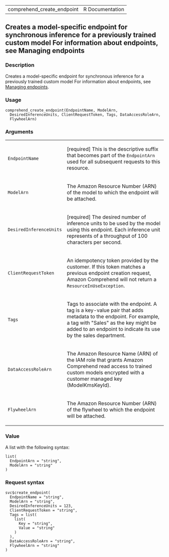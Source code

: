 <table style="width: 100%;">
<tbody>
<tr class="odd">
<td>comprehend_create_endpoint</td>
<td style="text-align: right;">R Documentation</td>
</tr>
</tbody>
</table>

## Creates a model-specific endpoint for synchronous inference for a previously trained custom model For information about endpoints, see Managing endpoints

### Description

Creates a model-specific endpoint for synchronous inference for a
previously trained custom model For information about endpoints, see
[Managing
endpoints](https://docs.aws.amazon.com/comprehend/latest/dg/manage-endpoints.html).

### Usage

    comprehend_create_endpoint(EndpointName, ModelArn,
      DesiredInferenceUnits, ClientRequestToken, Tags, DataAccessRoleArn,
      FlywheelArn)

### Arguments

<table>
<colgroup>
<col style="width: 35%" />
<col style="width: 65%" />
</colgroup>
<tbody>
<tr class="odd">
<td><code
id="comprehend_create_endpoint_:_EndpointName">EndpointName</code></td>
<td><p>[required] This is the descriptive suffix that becomes part of
the <code>EndpointArn</code> used for all subsequent requests to this
resource.</p></td>
</tr>
<tr class="even">
<td><code
id="comprehend_create_endpoint_:_ModelArn">ModelArn</code></td>
<td><p>The Amazon Resource Number (ARN) of the model to which the
endpoint will be attached.</p></td>
</tr>
<tr class="odd">
<td><code
id="comprehend_create_endpoint_:_DesiredInferenceUnits">DesiredInferenceUnits</code></td>
<td><p>[required] The desired number of inference units to be used by
the model using this endpoint. Each inference unit represents of a
throughput of 100 characters per second.</p></td>
</tr>
<tr class="even">
<td><code
id="comprehend_create_endpoint_:_ClientRequestToken">ClientRequestToken</code></td>
<td><p>An idempotency token provided by the customer. If this token
matches a previous endpoint creation request, Amazon Comprehend will not
return a <code>ResourceInUseException</code>.</p></td>
</tr>
<tr class="odd">
<td><code id="comprehend_create_endpoint_:_Tags">Tags</code></td>
<td><p>Tags to associate with the endpoint. A tag is a key-value pair
that adds metadata to the endpoint. For example, a tag with "Sales" as
the key might be added to an endpoint to indicate its use by the sales
department.</p></td>
</tr>
<tr class="even">
<td><code
id="comprehend_create_endpoint_:_DataAccessRoleArn">DataAccessRoleArn</code></td>
<td><p>The Amazon Resource Name (ARN) of the IAM role that grants Amazon
Comprehend read access to trained custom models encrypted with a
customer managed key (ModelKmsKeyId).</p></td>
</tr>
<tr class="odd">
<td><code
id="comprehend_create_endpoint_:_FlywheelArn">FlywheelArn</code></td>
<td><p>The Amazon Resource Number (ARN) of the flywheel to which the
endpoint will be attached.</p></td>
</tr>
</tbody>
</table>

### Value

A list with the following syntax:

    list(
      EndpointArn = "string",
      ModelArn = "string"
    )

### Request syntax

    svc$create_endpoint(
      EndpointName = "string",
      ModelArn = "string",
      DesiredInferenceUnits = 123,
      ClientRequestToken = "string",
      Tags = list(
        list(
          Key = "string",
          Value = "string"
        )
      ),
      DataAccessRoleArn = "string",
      FlywheelArn = "string"
    )
